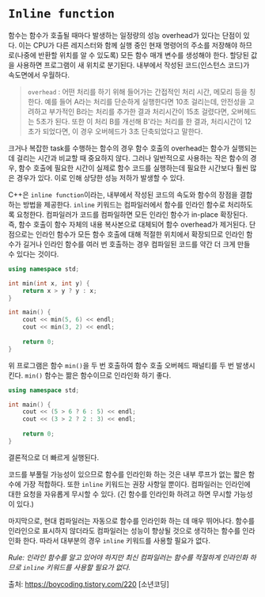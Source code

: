 # `Inline function` 

함수는 함수가 호출될 때마다 발생하는 일정량의 성능 overhead가 있다는 단점이 있다. 이는 CPU가 다른 레지스터와 함께 실행 중인 현재 명령어의 주소를 저장해야 하므로(나중에 반환할 위치를 알 수 있도록) 모든 함수 매개 변수를 생성해야 한다. 할당된 값을 사용하면 프로그램이 새 위치로 분기된다. 내부에서 작성된 코드(인스턴스 코드)가 속도면에서 우월하다.

> `overhead` : 어떤 처리를 하기 위해 들어가는 간접적인 처리 시간, 메모리 등을 칭한다. 예를 들어 A라는 처리를 단순하게 실행한다면 10초 걸리는데, 안전성을 고려하고 부가적인 B라는 처리를 추가한 결과 처리시간이 15초 걸렸다면, 오버헤드는 5초가 된다. 또한 이 처리 B를 개선해 B'라는 처리를 한 결과, 처리시간이 12초가 되었다면, 이 경우 오버헤드가 3초 단축되었다고 말한다.

크거나 복잡한 task를 수행하는 함수의 경우 함수 호출의 overhead는 함수가 실행되는 데 걸리는 시간과 비교할 때 중요하지 않다. 그러나 일반적으로 사용하는 작은 함수의 경우, 함수 호출에 필요한 시간이 실제로 함수 코드를 실행하는데 필요한 시간보다 훨씬 많은 경우가 있다. 이로 인해 상당한 성능 저하가 발생할 수 있다.

C++은 `inline function`이라는, 내부에서 작성된 코드의 속도와 함수의 장점을 결합하는 방법을 제공한다. `inline` 키워드는 컴파일러에서 함수를 인라인 함수로 처리하도록 요청한다. 컴파일러가 코드를 컴파일하면 모든 인라인 함수가 in-place 확장된다. 즉, 함수 호출이 함수 자체의 내용 복사본으로 대체되어 함수 overhead가 제거된다. 단점으로는 인라인 함수가 모든 함수 호출에 대해 적절한 위치에서 확장되므로 인라인 함수가 길거나 인라인 함수를 여러 번 호출하는 경우 컴파일된 코드를 약간 더 크게 만들 수 있다는 것이다.



```c++
using namespace std;

int min(int x, int y) {
    return x > y ? y : x;
}

int main() {
    cout << min(5, 6) << endl;
    cout << min(3, 2) << endl;
    
    return 0;
}
```



위 프로그램은 함수 `min()`을 두 번 호출하여 함수 호출 오버헤드 패널티를 두 번 발생시킨다. `min()` 함수는 짦은 함수이므로 인라인화 하기 좋다.

```c++
using namespace std;

int main() {
    cout << (5 > 6 ? 6 : 5) << endl;
    cout << (3 > 2 ? 2 : 3) << endl;
    
    return 0;
}
```



결론적으로 더 빠르게 실행된다.

코드를 부풀릴 가능성이 있으므로 함수를 인라인화 하는 것은 내부 루프가 없는 짧은 함수에 가장 적합하다. 또한 `inline` 키워드는 권장 사항일 뿐이다. 컴파일러는 인라인에 대한 요청을 자유롭게 무시할 수 있다. (긴 함수를 인라인화 하려고 하면 무시할 가능성이 있다.)

마지막으로, 현대 컴파일러는 자동으로 함수를 인라인화 하는 데 매우 뛰어나다. 함수를 인라인으로 표시하지 않더라도 컴파일러는 성능이 향상될 것으로 생각하는 함수를 인라인화 한다. 따라서 대부분의 경우 `inline` 키워드를 사용할 필요가 없다.

*Rule: 인라인 함수를 알고 있어야 하지만 최신 컴파일러는 함수를 적절하게 인라인화 하므로 `inline` 키워드를 사용할 필요가 없다.*



출처: https://boycoding.tistory.com/220 [소년코딩]